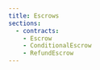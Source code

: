 ```yaml
---
title: Escrows
sections:
  - contracts:
    - Escrow
    - ConditionalEscrow
    - RefundEscrow
---
```

